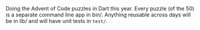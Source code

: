 Doing the Advent of Code puzzles in Dart this year. Every puzzle (of the 50) is a separate command line app in bin/. Anything reusable across days will be in lib/ and will have unit tests  in `test/`.
